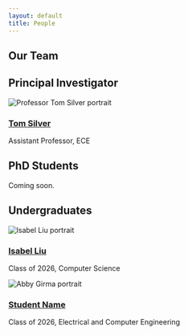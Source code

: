 ```yaml
---
layout: default
title: People
---
```


<section class="content-section">
  <h1 id="team-heading">Our Team</h1>

  <h2 id="pi-heading">Principal Investigator</h2>
  <div class="pi-container" aria-labelledby="pi-heading">
    <div class="person" role="article">
      <div class="person-image">
        <img src="{{ '/assets/images/team/tom-silver.webp' | relative_url }}" alt="Professor Tom Silver portrait">
      </div>
      <div class="person-info">
        <h3><a href="https://tomsilver.github.io/" aria-label="Tom Silver's personal website">Tom Silver</a></h3>
        <p>Assistant Professor, ECE</p>
      </div>
    </div>
  </div>

  <h2 id="phd-heading">PhD Students</h2>
  <p>Coming soon.</p>
  <div class="people-grid" aria-labelledby="phd-heading">
    <!-- Template for PhD students -->
    <!-- 
    <div class="person" role="article">
      <div class="person-image">
        <img src="{{ '/assets/images/team/student-name.png' | relative_url }}" alt="Student Name portrait">
      </div>
      <div class="person-info">
        <h3><a href="https://student-website.com" aria-label="Student Name's personal website">Student Name</a></h3>
        <p>Research focus</p>
      </div>
    </div>
    -->
  </div>

  <h2 id="undergrad-heading">Undergraduates</h2>
  <div class="people-grid" aria-labelledby="undergrad-heading">
    <!-- Template for undergraduates -->
    <!-- 
    <div class="person" role="article">
      <div class="person-image">
        <img src="{{ '/assets/images/team/student-name.jpg' | relative_url }}" alt="Student Name portrait">
      </div>
      <div class="person-info">
        <h3><a href="https://student-website.com" aria-label="Student Name's personal website">Student Name</a></h3>
        <p>Class of YYYY, Major</p>
      </div>
    </div>
    -->
    <div class="person" role="article">
      <div class="person-image">
        <img src="{{ '/assets/images/team/isabel-liu.png' | relative_url }}" alt="Isabel Liu portrait">
      </div>
      <div class="person-info">
        <h3><a href="#" aria-label="Isabel Liu">Isabel Liu</a></h3>
        <p>Class of 2026, Computer Science</p>
      </div>
    </div>
  </div>
  <div class="person" role="article">
      <div class="person-image">
        <img src="{{ '/assets/images/team/abby-girma.jpg' | relative_url }}" alt="Abby Girma portrait">
      </div>
      <div class="person-info">
        <h3><a href="https://www.linkedin.com/in/a-girma/" aria-label="Student Name's personal website">Student Name</a></h3>
        <p>Class of 2026, Electrical and Computer Engineering</p>
      </div>
    </div>
</section>
